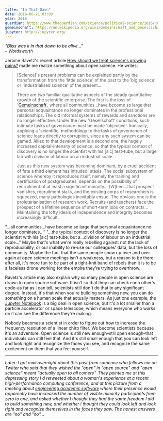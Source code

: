 ```yaml
---
title: "In That Dawn"
date: 2016-06-21 03:00
year: 2016
guardian: https://www.theguardian.com/science/political-science/2016/jun/08/how-should-we-treat-sciences-growing-pains
gemeinschaft: https://en.wikipedia.org/wiki/Gemeinschaft_and_Gesellschaft
jupyter: http://jupyter.org/
---
```

<p>
  <em>
    "Bliss was it in that dawn to be alive…"
    <br>
    – Wordsworth
  </em>
</p>
<p>
  Jerome Ravetz's recent article
  <a href="{{page.guardian}}">How should we treat science's growing pains?</a>
  made me realize something about open science.
  He writes:
</p>
<blockquote>
  <p>
    [Science]'s present problems can be explained partly by the
    transformation from the 'little science' of the past to the 'big
    science' or 'industrialised science' of the present…
  </p>
  <p>
    There are two familiar qualitative aspects of the steady
    quantitative growth of the scientific enterprise. The first is the
    loss of '<a href="{{page.gemeinschaft}}">Gemeinschaft</a>', where
    all communities…have become so large that personal acquaintance
    no longer dominates in the professional relationships. The old
    informal systems of rewards and sanctions are no longer
    effective. Under the new 'Gesellschaft' conditions, such intimate
    tasks of governance must be made 'objective'. Ironically, applying
    a 'scientific' methodology to the tasks of governance of science
    leads directly to corruption, since any such system can be
    gamed. Allied to that development is a second one, the hugely
    increased capital-intensity of science, so that the typical
    context of discovery is no longer the scientist with his [sic]
    test-tube, but a large lab with division of labour on an
    industrial scale…
  </p>
  <p>
    Just as this new system was becoming dominant, by a cruel accident
    of fate a third element has intruded: stasis. The social subsystem
    of science whereby it reproduces itself, namely the training and
    certification of postgraduates, depends on the possibility of
    recruitment of at least a significant minority… [W]hen…that
    prospect vanishes, recruitment stalls, and the existing corps of
    researchers is squeezed, many pathologies inevitably ensue. The
    obvious one is the proletarianisation of research work. Recruits
    (and teachers) face the prospect of a lifetime sequence of
    short-term jobs on contracts…Maintaining the lofty ideals of
    independence and integrity becomes increasingly difficult.
  </p>
</blockquote>
<p>
  "…all communities…have become so large that personal
  acquaintance no longer dominates…"  "…the typical context of
  discovery is no longer the scientist with his [sic] test-tube, but
  a…division of labour on an industrial scale…"  Maybe that's what
  we're really rebelling against: not the lack of reproducibility, or
  our inability to re-use our colleagues' data, but the loss of
  community.  Maybe the fact that the same people show up over and
  over again at open science meetings isn't a weakness, but a reason
  to be there: after all, it's more fun to be part of a tight-knit
  band of rebels than it is to be a faceless drone working for the
  empire they're trying to overthrow.
</p>
<p>
  Ravetz's article may also explain why so many people in open science
  are drawn to open source software.  It isn't so that they can check
  each other's code–as far as I can tell, scientists still don't
  do that to any significant degree.  Instead, it's that when you're
  building something new, you can do something on a human scale that
  actually matters.  As just one example,
  the <a href="{{page.jupyter}}">Jupyter Notebook</a> is a big deal in
  open science, but it's a lot smaller than a particle accelerator or
  space telescope, which means everyone who works on it can see the
  difference they're making.
</p>
<p>
  Nobody becomes a scientist in order to figure out how to increase
  the frequency resolution of a linear chirp filter.  We become
  scientists because it's an adventure.  Open science is still new
  enough–still open enough–that individuals can still feel
  that.  And it's still small enough that you can look left and look
  right and recognize the faces you see, and recognize the same
  excitement on them that you feel yourself.
</p>
<hr/>
<p>
  <em>
    Later: I got mail overnight about this post from someone who
    follows me on Twitter who said that they wished the "open" in
    "open source" and "open science" meant "actually open to all
    comers".  They pointed me
    at this depressing story I'd retweeted about a woman's experience at a
    recent high-performance computing conference, and
    at this picture from a meeting
    about <a href="http://www.dagstuhl.de/en/program/calendar/semhp/?semnr=16252">engineering
    academic software</a> where their presence would apparently have
    increased the number of visible minority participants from zero to
    one, and asked whether I thought they had the same freedom I did
    to build something new, and whether I thought they could look left
    and look right and recognize themselves in the faces they saw.
    The honest answers are "no" and "no"…
  </em>
</p>
